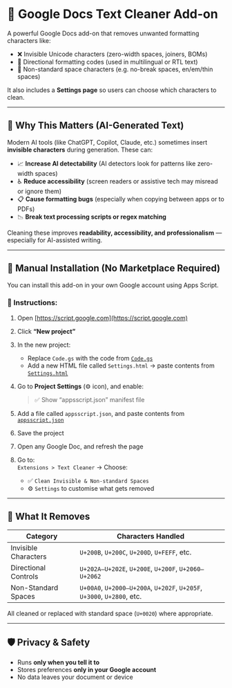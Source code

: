 # 🧹 Google Docs Text Cleaner Add-on

A powerful Google Docs add-on that removes unwanted formatting characters like:

- ❌ Invisible Unicode characters (zero-width spaces, joiners, BOMs)  
- 🚫 Directional formatting codes (used in multilingual or RTL text)  
- 🧊 Non-standard space characters (e.g. no-break spaces, en/em/thin spaces)  

It also includes a **Settings page** so users can choose which characters to clean.

---

## 🤖 Why This Matters (AI-Generated Text)

Modern AI tools (like ChatGPT, Copilot, Claude, etc.) sometimes insert **invisible characters** during generation. These can:

- 📈 **Increase AI detectability** (AI detectors look for patterns like zero-width spaces)  
- ♿ **Reduce accessibility** (screen readers or assistive tech may misread or ignore them)  
- 📋 **Cause formatting bugs** (especially when copying between apps or to PDFs)  
- 📉 **Break text processing scripts or regex matching**  

Cleaning these improves **readability, accessibility, and professionalism** — especially for AI-assisted writing.

---

## 🔧 Manual Installation (No Marketplace Required)

You can install this add-on in your own Google account using Apps Script.

### 📌 Instructions:

1. Open [https://script.google.com](https://script.google.com)  
2. Click **“New project”**  
3. In the new project:  
   - Replace `Code.gs` with the code from [`Code.gs`](./Code.gs)  
   - Add a new HTML file called `Settings.html` → paste contents from [`Settings.html`](./Settings.html)  

4. Go to **Project Settings** (⚙️ icon), and enable:  
   > ✅ Show “appsscript.json” manifest file  

5. Add a file called `appsscript.json`, and paste contents from [`appsscript.json`](./appsscript.json)  
6. Save the project  
7. Open any Google Doc, and refresh the page  
8. Go to:  
   `Extensions > Text Cleaner` → Choose:  
   - ✅ `Clean Invisible & Non-standard Spaces`  
   - ⚙️ `Settings` to customise what gets removed  

---

## 🧠 What It Removes

| Category              | Characters Handled                                     |
|-----------------------|--------------------------------------------------------|
| Invisible Characters  | `U+200B`, `U+200C`, `U+200D`, `U+FEFF`, etc.           |
| Directional Controls  | `U+202A–U+202E`, `U+200E`, `U+200F`, `U+2060–U+2062`   |
| Non-Standard Spaces   | `U+00A0`, `U+2000–U+200A`, `U+202F`, `U+205F`, `U+3000`, `U+2800`, etc. |

All cleaned or replaced with standard space (`U+0020`) where appropriate.

---

## 🛡️ Privacy & Safety

- Runs **only when you tell it to**  
- Stores preferences **only in your Google account**  
- No data leaves your document or device 
